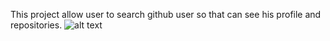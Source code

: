 This project allow user to search github user so that can see his profile and repositories.
![alt text](https://github.com/andrey1025/vue_github/blob/main/public/result.png?raw=true)
